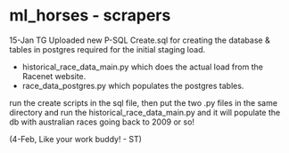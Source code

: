 ml_horses - scrapers
=========


15-Jan TG
Uploaded new P-SQL Create.sql for creating the database & tables in postgres required for the initial staging load.
+ historical_race_data_main.py which does the actual load from the Racenet website.
+ race_data_postgres.py which populates the postgres tables.

run the create scripts in the sql file, then put the two .py files in the same directory and run the historical_race_data_main.py and it will populate the db with australian races going back to 2009 or so!

(4-Feb, Like your work buddy! - ST)